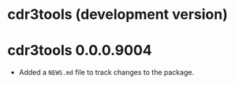# cdr3tools (development version)

# cdr3tools 0.0.0.9004

* Added a `NEWS.md` file to track changes to the package.

